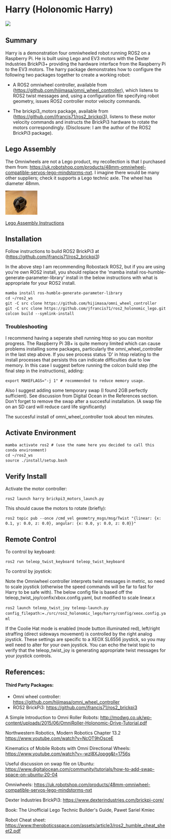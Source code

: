 # Harry (Holonomic Harry)

<img src=./images/pose.jpg width=200>

## Summary

Harry is a demonstration four omniwheeled robot running ROS2 on a Raspberry Pi. He is built using Lego and EV3 motors with the Dexter Industries BrickPi3+ providing the hardware interface from the Raspberry Pi to the EV3 motors. The harry package demonstrates how to configure the following two packages together to create a working robot:

- A ROS2 omniwheel controller, available from (https://github.com/hijimasa/omni_wheel_controller), which listens to ROS2 twist messages and, using a configuration file specifying robot geometry, issues ROS2 controller motor velocity commands.

- The brickpi3_motors package, available from (https://github.com/jfrancis71/ros2_brickpi3), listens to these motor velocity commands and instructs the BrickPi3 hardware to rotate the motors correspondingly.
(Disclosure: I am the author of the ROS2 BrickPi3 package).


## Lego Assembly

The Omniwheels are not a Lego product, my recollection is that I purchased them from: https://uk.robotshop.com/products/48mm-omniwheel-compatible-servos-lego-mindstorms-nxt. I imagine there would be many other suppliers; check it supports a Lego technic axle. The wheel has diameter 48mm.

<img src=../terry/images/omni_wheel.jpg width=100>

[Lego Assembly Instructions](./lego_assembly/README.md)


## Installation

Follow instructions to build ROS2 BrickPi3 at (https://github.com/jfrancis71/ros2_brickpi3)

In the above step I am recommending Robostack ROS2, but if you are using you're own ROS2 install, you should replace the 'mamba install ros-humble-generate-parameter-library' install in the below instructions with what is appropriate for your ROS2 install.

```
mamba install ros-humble-generate-parameter-library
cd ~/ros2_ws
git -C src clone https://github.com/hijimasa/omni_wheel_controller
git -C src clone https://github.com/jfrancis71/ros2_holonomic_lego.git
colcon build --symlink-install
```

### Troubleshooting
I recommend having a seperate shell running htop so you can monitor progress. The Raspberry Pi 3B+ is quite memory limited which can cause problems installing some packages, particularly the omni_wheel_controller in the last step above. If you see process status 'D' in htop relating to the install processes that persists this can indicate difficulties due to low memory. In this case I suggest before running the colcon build step (the final step in the instructions), adding:

```
export MAKEFLAGS="-j 1" # recommended to reduce memory usage.
```

Also I suggest adding some temporary swap (I found 2GB perfectly sufficient). See discussion from Digital Ocean in the References section. Don't forget to remove the swap after a succesful installation. (A swap file on an SD card will reduce card life significantly)

The succesful install of omni_wheel_controller took about ten minutes.


## Activate Environment

```
mamba activate ros2 # (use the name here you decided to call this conda environment)
cd ~/ros2_ws
source ./install/setup.bash
```

## Verify Install

Activate the motor controller:
```
ros2 launch harry brickpi3_motors_launch.py
```

This should cause the motors to rotate (briefly):
```
ros2 topic pub --once /cmd_vel geometry_msgs/msg/Twist "{linear: {x: 0.1, y: 0.0, z: 0.0}, angular: {x: 0.0, y: 0.0, z: 0.0}}"
```

## Remote Control

To control by keyboard:
```
ros2 run teleop_twist_keyboard teleop_twist_keyboard
```

To control by joystick:

Note the Omniwheel controller interprets twist messages in metric, so need to scale joystick (otherwise the speed commands will be far to fast for Harry to be safe with). The below config file is based off the teleop_twist_joy/confix/xbox.config.yaml, but modified to scale linear.x

```ros2 launch teleop_twist_joy teleop-launch.py config_filepath:=./src/ros2_holonomic_lego/harry/config/xeox.config.yaml```

If the Coolie Hat mode is enabled (mode button illuminated red), left/right straffing (direct sideways movement) is controlled by the right analog joystick.
These settings are specific to a XEOX SL6556 joystick, so you may well need to alter for your own joystick. You can echo the twist topic to verify that the teleop_twist_joy is generating appropriate twist messages for your joystick controls.


## References:

#### Third Party Packages:
- Omni wheel controller: https://github.com/hijimasa/omni_wheel_controller
- ROS2 BrickPi3: https://github.com/jfrancis71/ros2_brickpi3


A Simple Introduction to Omni Roller Robots:
http://modwg.co.uk/wp-content/uploads/2015/06/OmniRoller-Holonomic-Drive-Tutorial.pdf


Northwestern Robotics, Modern Robotics Chapter 13.2
https://www.youtube.com/watch?v=NcOT9hOsceE


Kinematics of Mobile Robots with Omni Directional Wheels:
https://www.youtube.com/watch?v=-wzl8XJopgg&t=1756s


Useful discussion on swap file on Ubuntu:
https://www.digitalocean.com/community/tutorials/how-to-add-swap-space-on-ubuntu-20-04


Omniwheels:
https://uk.robotshop.com/products/48mm-omniwheel-compatible-servos-lego-mindstorms-nxt


Dexter Industries BrickPi3:
https://www.dexterindustries.com/brickpi-core/


Book:
The Unofficial Lego Technic Builder's Guide, Pawet Sariel Kmiec


Robot Cheat sheet:
https://www.theroboticsspace.com/assets/article3/ros2_humble_cheat_sheet2.pdf
